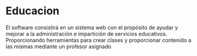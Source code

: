 # Educacion
El software consistirá en un sistema web con el propósito de ayudar y mejorar a 
la administración e impartición de servicios educativos. Proporcionando herramientas
para crear clases y proporcionar contenido a las mismas mediante un profesor asignado
